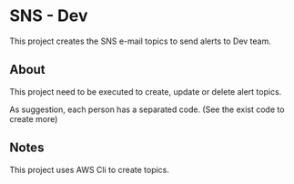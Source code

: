 # SNS - Dev


This project creates the SNS e-mail topics to send alerts to Dev team.


## About

This project need to be executed to create, update or delete alert topics.

As suggestion, each person has a separated code. (See the exist code to create more)

## Notes

This project uses AWS Cli to create topics.